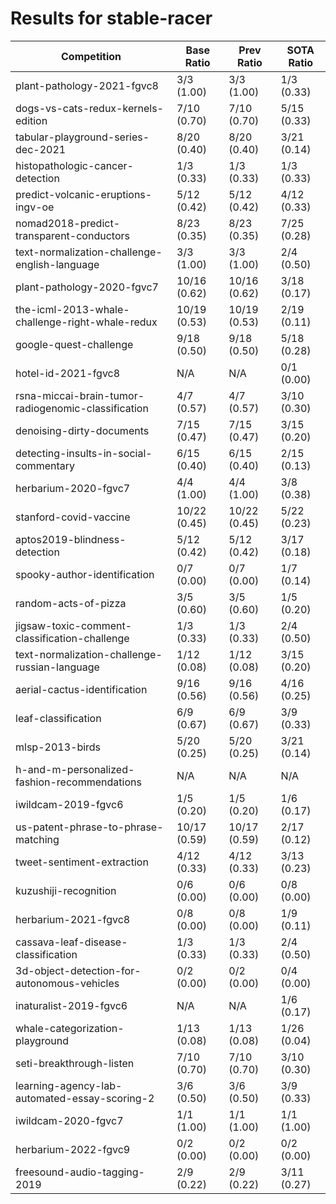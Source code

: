 # Results for stable-racer

| Competition | Base Ratio | Prev Ratio | SOTA Ratio |
|-------------|------------|------------|------------|
| plant-pathology-2021-fgvc8 | 3/3 (1.00) | 3/3 (1.00) | 1/3 (0.33) |
| dogs-vs-cats-redux-kernels-edition | 7/10 (0.70) | 7/10 (0.70) | 5/15 (0.33) |
| tabular-playground-series-dec-2021 | 8/20 (0.40) | 8/20 (0.40) | 3/21 (0.14) |
| histopathologic-cancer-detection | 1/3 (0.33) | 1/3 (0.33) | 1/3 (0.33) |
| predict-volcanic-eruptions-ingv-oe | 5/12 (0.42) | 5/12 (0.42) | 4/12 (0.33) |
| nomad2018-predict-transparent-conductors | 8/23 (0.35) | 8/23 (0.35) | 7/25 (0.28) |
| text-normalization-challenge-english-language | 3/3 (1.00) | 3/3 (1.00) | 2/4 (0.50) |
| plant-pathology-2020-fgvc7 | 10/16 (0.62) | 10/16 (0.62) | 3/18 (0.17) |
| the-icml-2013-whale-challenge-right-whale-redux | 10/19 (0.53) | 10/19 (0.53) | 2/19 (0.11) |
| google-quest-challenge | 9/18 (0.50) | 9/18 (0.50) | 5/18 (0.28) |
| hotel-id-2021-fgvc8 | N/A | N/A | 0/1 (0.00) |
| rsna-miccai-brain-tumor-radiogenomic-classification | 4/7 (0.57) | 4/7 (0.57) | 3/10 (0.30) |
| denoising-dirty-documents | 7/15 (0.47) | 7/15 (0.47) | 3/15 (0.20) |
| detecting-insults-in-social-commentary | 6/15 (0.40) | 6/15 (0.40) | 2/15 (0.13) |
| herbarium-2020-fgvc7 | 4/4 (1.00) | 4/4 (1.00) | 3/8 (0.38) |
| stanford-covid-vaccine | 10/22 (0.45) | 10/22 (0.45) | 5/22 (0.23) |
| aptos2019-blindness-detection | 5/12 (0.42) | 5/12 (0.42) | 3/17 (0.18) |
| spooky-author-identification | 0/7 (0.00) | 0/7 (0.00) | 1/7 (0.14) |
| random-acts-of-pizza | 3/5 (0.60) | 3/5 (0.60) | 1/5 (0.20) |
| jigsaw-toxic-comment-classification-challenge | 1/3 (0.33) | 1/3 (0.33) | 2/4 (0.50) |
| text-normalization-challenge-russian-language | 1/12 (0.08) | 1/12 (0.08) | 3/15 (0.20) |
| aerial-cactus-identification | 9/16 (0.56) | 9/16 (0.56) | 4/16 (0.25) |
| leaf-classification | 6/9 (0.67) | 6/9 (0.67) | 3/9 (0.33) |
| mlsp-2013-birds | 5/20 (0.25) | 5/20 (0.25) | 3/21 (0.14) |
| h-and-m-personalized-fashion-recommendations | N/A | N/A | N/A |
| iwildcam-2019-fgvc6 | 1/5 (0.20) | 1/5 (0.20) | 1/6 (0.17) |
| us-patent-phrase-to-phrase-matching | 10/17 (0.59) | 10/17 (0.59) | 2/17 (0.12) |
| tweet-sentiment-extraction | 4/12 (0.33) | 4/12 (0.33) | 3/13 (0.23) |
| kuzushiji-recognition | 0/6 (0.00) | 0/6 (0.00) | 0/8 (0.00) |
| herbarium-2021-fgvc8 | 0/8 (0.00) | 0/8 (0.00) | 1/9 (0.11) |
| cassava-leaf-disease-classification | 1/3 (0.33) | 1/3 (0.33) | 2/4 (0.50) |
| 3d-object-detection-for-autonomous-vehicles | 0/2 (0.00) | 0/2 (0.00) | 0/4 (0.00) |
| inaturalist-2019-fgvc6 | N/A | N/A | 1/6 (0.17) |
| whale-categorization-playground | 1/13 (0.08) | 1/13 (0.08) | 1/26 (0.04) |
| seti-breakthrough-listen | 7/10 (0.70) | 7/10 (0.70) | 3/10 (0.30) |
| learning-agency-lab-automated-essay-scoring-2 | 3/6 (0.50) | 3/6 (0.50) | 3/9 (0.33) |
| iwildcam-2020-fgvc7 | 1/1 (1.00) | 1/1 (1.00) | 1/1 (1.00) |
| herbarium-2022-fgvc9 | 0/2 (0.00) | 0/2 (0.00) | 0/2 (0.00) |
| freesound-audio-tagging-2019 | 2/9 (0.22) | 2/9 (0.22) | 3/11 (0.27) |
